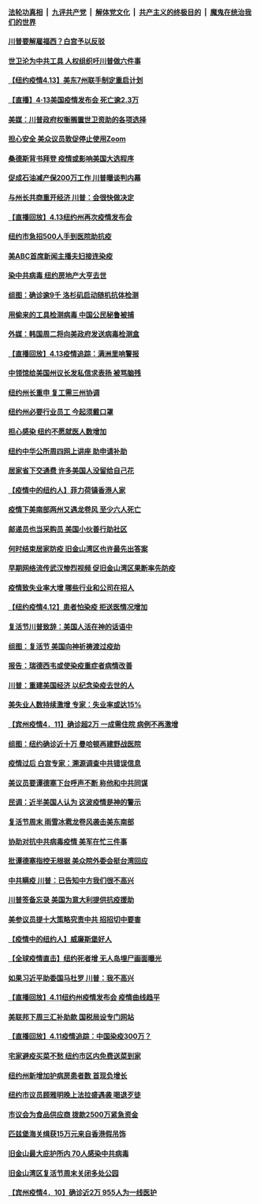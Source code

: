 

####  [法轮功真相](../../../../basic/blob/master/README.md?t=04141101) &nbsp;|&nbsp; [九评共产党](../../../../9ping.md/blob/master/README.md?t=04141101) &nbsp;|&nbsp; [解体党文化](../../../../jtdwh.md/blob/master/README.md?t=04141101)  &nbsp;|&nbsp; [共产主义的终极目的](../../../../gczydzjmd.md/blob/master/README.md?t=04141101) &nbsp;|&nbsp; [魔鬼在统治我们的世界](../../../../mgztzwmdsj.md/blob/master/README.md?t=04141101) 

#### [川普要解雇福西？白宫予以反驳](../pages/nsc412/n12028293.md?t=04141101) 

#### [世卫沦为中共工具 人权组织吁川普做六件事](../pages/nsc412/n12028407.md?t=04141101) 

#### [【纽约疫情4.13】美东7州联手制定重启计划](../pages/nsc412/n12026812.md?t=04141101) 

#### [【直播】4·13美国疫情发布会 死亡逾2.3万](../pages/nsc412/n12023005.md?t=04141101) 

#### [美媒：川普政府权衡搁置世卫资助的各项选择](../pages/nsc412/n12028055.md?t=04141101) 

#### [担心安全 美众议员敦促停止使用Zoom](../pages/nsc412/n12028062.md?t=04141101) 

#### [桑德斯背书拜登 疫情或影响美国大选程序](../pages/nsc412/n12027933.md?t=04141101) 

#### [促成石油减产保200万工作 川普曝谈判内幕](../pages/nsc412/n12027862.md?t=04141101) 

#### [与州长共商重开经济 川普：会很快做决定](../pages/nsc412/n12027724.md?t=04141101) 

#### [【直播回放】4.13纽约州再次疫情发布会](../pages/nsc412/n12027485.md?t=04141101) 

#### [纽约市急招500人手到医院助抗疫](../pages/nsc412/n12027547.md?t=04141101) 

#### [美ABC首席新闻主播夫妇接连染疫](../pages/nsc412/n12027355.md?t=04141101) 

#### [染中共病毒 纽约房地产大亨去世](../pages/nsc412/n12027148.md?t=04141101) 

#### [组图：确诊逾9千 洛杉矶启动随机抗体检测](../pages/nsc412/n12023033.md?t=04141101) 

#### [用偷来的工具检测病毒 中国公民秘鲁被捕](../pages/nsc412/n12027194.md?t=04141101) 

#### [外媒：韩国周二将向美政府发送病毒检测盒](../pages/nsc412/n12027049.md?t=04141101) 

#### [【直播回放】4.13疫情追踪：满洲里响警报](../pages/nsc412/n12026894.md?t=04141101) 

#### [中领馆给美国州议长发私信求表扬 被骂脑残](../pages/nsc412/n12026823.md?t=04141101) 

#### [纽约州长重申  复工需三州协调](../pages/nsc412/n12026233.md?t=04141101) 

#### [纽约州必要行业员工  今起须戴口罩](../pages/nsc412/n12026245.md?t=04141101) 

#### [担心感染  纽约不愿就医人数增加](../pages/nsc412/n12026207.md?t=04141101) 

#### [纽约中华公所周四网上讲座  助申请补助](../pages/nsc412/n12026230.md?t=04141101) 

#### [居家省下交通费 许多美国人没留给自己花](../pages/nsc412/n12026044.md?t=04141101) 

#### [【疫情中的纽约人】菲力荷镇香港人家](../pages/nsc412/n12025927.md?t=04141101) 

#### [疫情下美南部两州又遇龙卷风 至少六人死亡](../pages/nsc412/n12025994.md?t=04141101) 

#### [邮递员也当采购员 美国小伙善行助社区](../pages/nsc412/n12025735.md?t=04141101) 

#### [何时结束居家防疫   旧金山湾区也许最先出答案](../pages/nsc412/n12025794.md?t=04141101) 

#### [早期网络流传武汉惨烈视频     促旧金山湾区果断率先防疫](../pages/nsc412/n12025734.md?t=04141101) 

#### [疫情致失业率大增 哪些行业和公司在招人](../pages/nsc412/n12012124.md?t=04141101) 

#### [【纽约疫情4.12】患者怕染疫 拒送医情况增加](../pages/nsc412/n12024376.md?t=04141101) 

#### [复活节川普致辞：美国人活在神的话语中](../pages/nsc412/n12025100.md?t=04141101) 

#### [组图：复活节 美国向神祈祷渡过疫劫](../pages/nsc412/n12024221.md?t=04141101) 

#### [报告：瑞德西韦或使染疫重症者病情改善](../pages/nsc412/n12024936.md?t=04141101) 

#### [川普：重建美国经济 以纪念染疫去世的人](../pages/nsc412/n12024912.md?t=04141101) 

#### [美失业人数持续激增 专家：失业率或达15%](../pages/nsc412/n12023841.md?t=04141101) 

#### [【宾州疫情4．11】确诊超2万 一成需住院 病例不再激增](../pages/nsc412/n12024740.md?t=04141101) 

#### [组图：纽约确诊近十万 曼哈顿再建野战医院](../pages/nsc412/n12024039.md?t=04141101) 

#### [疫情过后 白宫专家：溯源调查中共错误信息](../pages/nsc412/n12023838.md?t=04141101) 

#### [美议员要谭德塞下台呼声不断 称他和中共同谋](../pages/nsc412/n12023568.md?t=04141101) 

#### [民调：近半美国人认为 这波疫情是神的警示](../pages/nsc412/n12023749.md?t=04141101) 

#### [复活节周末 雨雪冰雹龙卷风袭击美东南部](../pages/nsc412/n12023646.md?t=04141101) 

#### [协助对抗中共病毒疫情 美军在忙三件事](../pages/nsc412/n12023573.md?t=04141101) 

#### [批谭德塞指控无根据 美众院外委会挺台湾回应](../pages/nsc412/n12023535.md?t=04141101) 

#### [中共瞒疫 川普：已告知中方我们很不高兴](../pages/nsc412/n12023488.md?t=04141101) 

#### [川普签备忘录 美国为意大利提供抗疫援助](../pages/nsc412/n12023223.md?t=04141101) 

#### [美参议员提十大策略究责中共 招招切中要害](../pages/nsc412/n12023123.md?t=04141101) 

#### [【疫情中的纽约人】威廉斯堡好人](../pages/nsc412/n12022961.md?t=04141101) 

#### [【全球疫情直击】纽约死者增 无人岛埋尸画面曝光](../pages/nsc412/n12022645.md?t=04141101) 

#### [如果习近平助委国马杜罗 川普：我不高兴](../pages/nsc412/n12023020.md?t=04141101) 

#### [【直播回放】4.11纽约州疫情发布会 疫情曲线趋平](../pages/nsc412/n12022842.md?t=04141101) 

#### [美联邦下周三汇补助款 国税局设专门网站](../pages/nsc412/n12022783.md?t=04141101) 

#### [【直播回放】4.11疫情追踪：中国染疫300万？](../pages/nsc412/n12022682.md?t=04141101) 

#### [宅家避疫买菜不愁  纽约市区内免费送菜到家](../pages/nsc412/n12022013.md?t=04141101) 

#### [纽约州新增加护病房患者数 首现负增长](../pages/nsc412/n12021922.md?t=04141101) 

#### [纽约市议员顾雅明晚上法拉盛遇袭  喝退歹徒](../pages/nsc412/n12021877.md?t=04141101) 

#### [市议会为食品供应商 拨款2500万紧急资金](../pages/nsc412/n12021903.md?t=04141101) 

#### [匹兹堡海关缉获15万元来自香港假吊饰](../pages/nsc412/n12021909.md?t=04141101) 

#### [旧金山最大庇护所内 70人感染中共病毒](../pages/nsc412/n12022067.md?t=04141101) 

#### [旧金山湾区复活节周末关闭多处公园](../pages/nsc412/n12022035.md?t=04141101) 

#### [【宾州疫情4．10】确诊近2万  955人为一线医护](../pages/nsc412/n12021961.md?t=04141101) 


